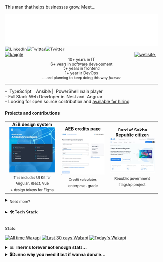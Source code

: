 
This man that helps businesses grow. Meet...
<div align="center" style="font-size: 0.1em; ">

[![Kenya-West](assets/icons/name.svg)](https://hire.kenyawest.me)

</div>

<div align="left" style="display: inline-block; width: 49%;">
  <a href="https://www.linkedin.com/in/kenyawest/">
    <img align="left" alt="LinkedIn" src="https://raw.githubusercontent.com/rahul-jha98/rahul-jha98/561d474902b59c7429ec22bb73e225696c27b202/assets/linkedin.svg" height="18"/>
  </a>
  <a href="https://twitter.com/KenyaWestDev/">
    <img align="left" alt="Twitter" src="https://cdn.simpleicons.org/x/gray" height="18"/>
  </a>
  <a href="https://facebook.com/KenyaWestDev/">
    <img align="left" alt="Twitter" src="https://cdn.simpleicons.org/facebook/gray" height="18"/>
  </a>
  <a href="https://vk.com/kenyawest/">
    <img alt="kaggle" src="https://cdn.simpleicons.org/vk/gray" height="18"/>
  </a>
</div>
<div align="right" style="display: inline-block; width: 49%;">
  <a href="https://hire.kenyawest.me/" >
    <img alt="website" src="https://cdn.simpleicons.org/torbrowser/gray" height="20"/>
    <img src="https://readme-typing-svg.demolab.com?font=Segoe+UI&weight=200&size=16&duration=3000&pause=5000&color=909090&vCenter=true&repeat=false&width=60&height=16&lines=Hire+me!" alt="" height="18" />
  </a>
</div>

<div align="center" style="font-size: 0.9em;">
10+ years in IT<br>
6+ years in software development<br>
5+ years in frontend<br>
1+ year in DevOps
</div>
<div align="center" style="font-size: 0.85em;">
... and planning to keep doing this way <i>forever</i>
</div>

<hr>

\- <img alt="" src="https://cdn.simpleicons.org/typescript/gray" height="18"/> TypeScript | <img alt="" src="https://cdn.simpleicons.org/ansible/gray" height="18"/> Ansible | <img alt="" src="https://cdn.simpleicons.org/phpstorm/gray" height="18"/> PowerShell main player <br>
\- Full Stack Web Developer in <img alt="" src="https://cdn.simpleicons.org/nestjs/gray" height="18"/> Nest and <img alt="" src="https://cdn.simpleicons.org/angular/gray" height="18"/> Angular <br>
\- Looking for open source contribution and [available for hiring](https://hire.kenyawest.me/) <br>

#### Projects and contributions


<div align="center">

<table>
<tr>
  <td align="center">
    <b>AEB design system</b><br>
    <a href="https://design.albank.ru">
    <img src="assets/images/cv-1.jpg" width="150"/>
    </a>
    <br>
    <sub>This includes UI Kit for Angular, React, Vue<br>+ design tokens for Figma</sub>
  </td>
  <td align="center">
    <b>AEB credits page</b><br>
    <a href="https://credit.albank.ru">
    <img src="assets/images/cv-2.jpg" width="150"/>
    </a>
    <br>
    <sub>Credit calculator, enterprise-grade</sub>
  </td>
  <td align="center">
    <b>Card of Sakha Republic citizen</b><br>
    <a href="https://card.sakha.gov.ru">
    <img src="assets/images/cv-4.jpg" width="150"/>
    </a>
    <br>
    <sub>Republic government flagship project</sub>
  </td>
</tr>
</table>

</div>

<details>
  <summary><sub>Need more?</sub></summary><br>

  Here are additional projects and contributions:

<div align="center">

  <table>
  <tr>
    <td align="center">
      <b>AEB Card of Sakha Republic<br>citizen page & form</b><br>
      <a href="https://albank.ru/ru/cards/ecs-card/">
      <img src="assets/images/cv-5.jpg" width="150"/>
      </a>
      <br>
      <sub>This is tied with project №3 above<br>but technically separate</sub>
    </td>
    <td align="center">
      <b>AEB loyalty program</b><br>
      <a href="https://svoi.albank.ru">
      <img src="assets/images/cv-3.jpg" width="150"/>
      </a>
      <br>
      <sub>Landing, form, and account management</sub>
    </td>
    <td align="center">
      <b>OREH Center for<br>Technological Entrepreneurship</b><br>
      <a href="https://www.s-vfu.ru/universitet/rukovodstvo-i-struktura/strukturnye-podrazdeleniya/ctporeh/">
      <img src="assets/images/cv-6.jpg" width="150"/>
      </a>
      <br>
      <sub><a href="https://www.s-vfu.ru/en">NEFU's</a> initiative to support<br>technological entrepreneurship for it's students.<br>Website is non-existent now</sub>
    </td>
  </tr>
  </table>

</div>

</details>

<br>

<details>
  <summary><b>🛠 Tech Stack</b></summary><br>

Frontend:

[![My Skills - Frontend](https://skillicons.dev/icons?i=angular,js,ts,scss,webpack&theme=dark)](https://hire.kenyawest.me)

Backend:

[![My Skills - Backend](https://skillicons.dev/icons?i=nodejs,nestjs,deno,mongodb,postgresql,php&theme=dark)](https://hire.kenyawest.me)

DevOps & server administration:

[![My Skills - DevOps](https://skillicons.dev/icons?i=docker,linux,ubuntu,ansible,terraform,azure,githubactions,nginx&theme=dark)](https://hire.kenyawest.me)

Observability:

[![My Skills - DevOps](https://skillicons.dev/icons?i=grafana,prometheus&theme=dark)](https://hire.kenyawest.me)

Design:

[![My Skills - Design](https://skillicons.dev/icons?i=ps,ai,pr,ae,au&theme=dark)](https://skillicons.dev)

Other from IT:

[![My Skills](https://skillicons.dev/icons?i=windows,powershell,bash,github,vscode&theme=dark)](https://skillicons.dev)
  
</details>

<br>

Stats:

[![All time Wakapi](https://img.shields.io/endpoint?url=https://wakapi.dev/api/compat/shields/v1/kenyawest/interval:all_time&label=All%20time&color=black&style=flat)](https://wakatime.com/@kenyawest)
[![Last 30 days Wakapi](https://wakapi.dev/api/badge/kenyawest/kenyawest/interval:30_days?label=last%2030d&color=gray&style=flat)](https://wakatime.com/@kenyawest)
[![Today's Wakapi](https://wakapi.dev/api/badge/kenyawest/interval:today?label=today&color=lightgray&style=flat)](https://wakatime.com/@kenyawest)


<details>
  <summary><b>📊 There's forever not enough stats...</b></summary><br>

[![GitHub followers](https://img.shields.io/github/followers/Kenya-West?color=gray&style=flat)](https://github.com/Kenya-West?tab=followers)
[![GitHub User's stars](https://img.shields.io/github/stars/Kenya-West?affiliations=OWNER&color=gray&style=flat)](https://github.com/Kenya-West?tab=stars)
[![GitHub Sponsors](https://img.shields.io/github/sponsors/Kenya-West?color=gray&style=flat)](https://github.com/sponsors/Kenya-West)
![Profile views](https://komarev.com/ghpvc/?username=Kenya-West&color=gray&style=flat)
![Visitor Badge](https://visitor-badge.laobi.icu/badge?page_id=Kenya-West.Kenya-West&right_color=gray)

<!-- Kenya-West's Stats -->
<picture>
  <source
    srcset="https://github-readme-stats-kenyawest.vercel.app/api?username=Kenya-West&custom_title=Kenya-West's+Stats&show=reviews,discussions_started,discussions_answered,prs_merged,prs_merged_percentage&show_icons=true&rank_icon=github&hide_border=true&theme=dark"
    media="(prefers-color-scheme: dark)"
  />
  <img src="https://github-readme-stats-kenyawest.vercel.app/api?username=Kenya-West&custom_title=Kenya-West's+Stats&show=reviews,discussions_started,discussions_answered,prs_merged,prs_merged_percentage&show_icons=true&rank_icon=github&hide_border=true" />
</picture>
<!-- Most Used Languages -->
<picture>
  <source
    srcset="https://github-readme-stats-kenyawest.vercel.app/api/top-langs/?username=Kenya-West&layout=donut-vertical&hide_border=true&theme=dark"
    media="(prefers-color-scheme: dark)"
  />
  <img src="https://github-readme-stats-kenyawest.vercel.app/api/top-langs/?username=Kenya-West&layout=donut-vertical&hide_border=true" />
</picture>
</a>

<!-- Kenya-West's Wakatime Stats -->
<picture>
  <source
    height="241em"
    srcset="https://github-readme-stats-kenyawest.vercel.app/api/wakatime?username=kenyawest&api_domain=wakapi.dev&layout=compact&hide_border=true&show_icons=true&custom_title=My%20heartbeat&theme=dark&title_color=FAFAFA&icon_color=FAFAFA&text_color=D0D0D0"
    media="(prefers-color-scheme: dark)"
  />
  <img
    height="158em"
    src="https://github-readme-stats-kenyawest.vercel.app/api/wakatime?username=kenyawest&api_domain=wakapi.dev&layout=compact&hide_border=true&show_icons=true&custom_title=My%20heartbeat&title_color=FAFAFA&icon_color=FAFAFA&text_color=D0D0D0" />
</picture>

<!-- Kenya-West's Profile Summary Stats -->
<picture>
  <source
    height="158em"
    srcset="https://github-profile-summary-cards.vercel.app/api/cards/profile-details?username=Kenya-West&theme=dark"
    media="(prefers-color-scheme: dark)"
  />
  <img
    height="158em"
    src="https://github-profile-summary-cards.vercel.app/api/cards/profile-details?username=Kenya-West" />
</picture>
<!-- Kenya-West's Profile Summary Stats -->
<picture>
  <source
    height="158em"
    srcset="https://github-profile-summary-cards.vercel.app/api/cards/stats?username=Kenya-West&theme=dark"
    media="(prefers-color-scheme: dark)"
  />
  <img
    height="158em"
    src="https://github-profile-summary-cards.vercel.app/api/cards/stats?username=Kenya-West" />
</picture>
<!-- Kenya-West's Repos Per Language Stats -->
<picture>
  <source
    height="158em"
    srcset="https://github-profile-summary-cards.vercel.app/api/cards/repos-per-language?username=Kenya-West&theme=dark"
    media="(prefers-color-scheme: dark)"
  />
  <img
    height="158em"
    src="https://github-profile-summary-cards.vercel.app/api/cards/repos-per-language?username=Kenya-West" />
</picture>
<!-- Kenya-West's Most Commit Language Stats -->
<picture>
  <source
    height="160em"
    srcset="https://github-profile-summary-cards.vercel.app/api/cards/most-commit-language?username=Kenya-West&theme=dark"
    media="(prefers-color-scheme: dark)"
  />
  <img
    height="160em"
    src="https://github-profile-summary-cards.vercel.app/api/cards/most-commit-language?username=Kenya-West" />
</picture>
<!-- Kenya-West's Productive Time Stats -->
<picture>
  <source
    height="160em"
    srcset="https://github-profile-summary-cards.vercel.app/api/cards/productive-time?username=Kenya-West&utcOffset=8&theme=dark"
    media="(prefers-color-scheme: dark)"
  />
  <img
    height="160em"
    src="https://github-profile-summary-cards.vercel.app/api/cards/productive-time?username=Kenya-West&utcOffset=8" />
</picture>

</details>

<details>
  <summary><b>💲Dunno why you need it but if wanna donate...</b></summary><br>

  <a href="https://paypal.com/KenyaWestKZ">
    <img align="center" src="https://ista.life/public/img/donate-with-paypal-payment-button-free-png-21635275830wcls7sprzu.png" height="30" alt="Donate with PayPal" />
  </a>

  <br>
  <br>

  <a href="https://ko-fi.com/Q5Q21JXI9A">
    <img align="center" src="https://www.ko-fi.com/img/githubbutton_sm.svg" height="30" alt="Support through Ko-fi" />
  </a>

  <br>
  <br>

  <a href="https://donorbox.org/kenyawest">
    <img align="center" src="https://donorbox.org/nonprofit-blog/wp-content/uploads/2018/08/donate-button-large.png" height="40" alt="Buy me a coffee" />
  </a>

  <br>
  <br>

  <a href="https://buymeacoffee.com/kenyawest">
    <img align="center" src="https://cdn.buymeacoffee.com/buttons/v2/default-orange.png" height="40" alt="Buy me a coffee" />
  </a>

  <br>
  <br>

  [![Patreon](https://img.shields.io/badge/Patreon-F96854?style=for-the-badge&logo=patreon&logoColor=white)](https://www.patreon.com/kenyawestdev)

  [![Boosty](https://img.shields.io/badge/Boosty-F15F2C?style=for-the-badge&logo=Boosty&logoColor=FFFFFF)](https://boosty.to/kenyawest)

  <a href="https://liberapay.com/kenyawest/donate"><img alt="Donate using Liberapay" src="https://liberapay.com/assets/widgets/donate.svg"></a>


</details>

